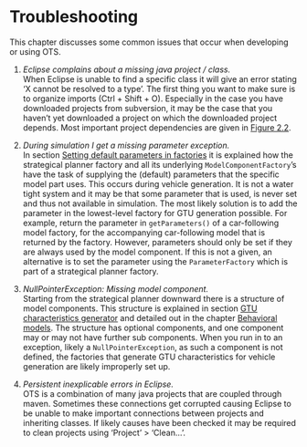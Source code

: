 # Troubleshooting

This chapter discusses some common issues that occur when developing or using OTS.

1. _Eclipse complains about a missing java project / class._<br/>
When Eclipse is unable to find a specific class it will give an error stating ‘X cannot be resolved to a type’. The first thing you want to make sure is to organize imports (Ctrl + Shift + O). Especially in the case you have downloaded projects from subversion, it may be the case that you haven’t yet downloaded a project on which the downloaded project depends. Most important project dependencies are given in [Figure 2.2](../02-model-structure/java#eclipse).

2. _During simulation I get a missing parameter exception._<br/>
In section [Setting default parameters in factories](../06-behavior/parameters#setting-default-parameters-in-factories) it is explained how the strategical planner factory and all its underlying `ModelComponentFactory`’s have the task of supplying the (default) parameters that the specific model part uses. This occurs during vehicle generation. It is not a water tight system and it may be that some parameter that is used, is never set and thus not available in simulation. The most likely solution is to add the parameter in the lowest-level factory for GTU generation possible. For example, return the parameter in `getParameters()` of a car-following model factory, for the accompanying car-following model that is returned by the factory. However, parameters should only be set if they are always used by the model component. If this is not a given, an alternative is to set the parameter using the `ParameterFactory` which is part of a strategical planner factory.

3. _NullPointerException: Missing model component._<br/>
Starting from the strategical planner downward there is a structure of model components. This structure is explained in section [GTU characteristics generator](../04-demand/gtu-characteristics.md) and detailed out in the chapter [Behavioral models](../06-behavior/introduction.md). The structure has optional components, and one component may or may not have further sub components. When you run in to an exception, likely a `NullPointerException`, as such a component is not defined, the factories that generate GTU characteristics for vehicle generation are likely improperly set up.

4. _Persistent inexplicable errors in Eclipse._<br/>
OTS is a combination of many java projects that are coupled through maven. Sometimes these connections get corrupted causing Eclipse to be unable to make important connections between projects and inheriting classes. If likely causes have been checked it may be required to clean projects using ‘Project’ > ‘Clean…’.
